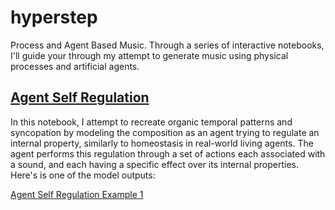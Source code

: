 # hyperstep

Process and Agent Based Music.
Through a series of interactive notebooks, I'll guide your through my attempt to generate music using physical processes and artificial agents.
## [Agent Self Regulation](https://github.com/a-sumo/hyperstep/blob/main/agent_self_regulation.ipynb)
  In this notebook, I attempt to recreate organic temporal patterns and syncopation by modeling the composition as an agent trying to regulate an internal property, similarly to homeostasis in real-world living agents. The agent performs this regulation through a set of actions each associated with a sound, and each having a specific effect over its internal properties.
Here's is one of the model outputs:

 [Agent Self Regulation Example 1](https://user-images.githubusercontent.com/75185852/174502800-3452d939-b6da-4998-90c9-3c02c7bb5346.mp4)

